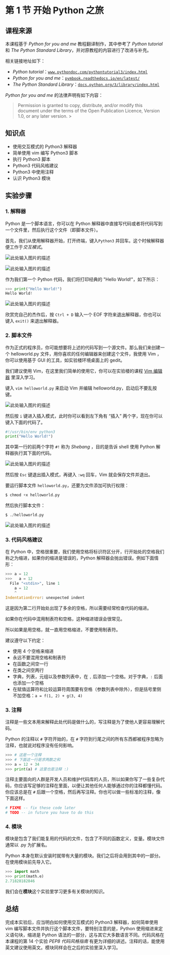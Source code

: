 # 第 1 节 开始 Python 之旅

## 课程来源

本课程基于 *Python for you and me* 教程翻译制作，其中参考了 *Python tutorial* 和 *The Python Standard Library*，并对原教程的内容进行了改进与补充。

相关链接地址如下：

*   *Python tutorial*：[`www.pythondoc.com/pythontutorial3/index.html`](http://www.pythondoc.com/pythontutorial3/index.html)
*   *Python for you and me*：[`pymbook.readthedocs.io/en/latest/`](http://pymbook.readthedocs.io/en/latest/)
*   *The Python Standard Library*：[`docs.python.org/3/library/index.html`](https://docs.python.org/3/library/index.html)

*Python for you and me* 的法律声明有如下内容：

> Permission is granted to copy, distribute, and/or modify this document under the terms of the Open Publication Licence, Version 1.0, or any later version. >

## 知识点

*   使用交互模式的 Python3 解释器
*   简单使用 vim 编写 Python3 脚本
*   执行 Python3 脚本
*   Python3 代码风格建议
*   Python3 中使用注释
*   认识 Python3 模块

## 实验步骤

### 1\. 解释器

Python 是一个脚本语言，你可以在 Python 解释器中直接写代码或者将代码写到一个文件里，然后执行这个文件（即脚本文件）。

首先，我们从使用解释器开始，打开终端，键入`Python3` 并回车。这个时候解释器便工作于*交互模式*。

![此处输入图片的描述](img/document-uid212737labid2036timestamp1471311263542.jpg)

![此处输入图片的描述](img/document-uid212737labid2036timestamp1471311294479.jpg)

作为我们第一个 Python 代码，我们将打印经典的 "Hello World!"，如下所示：

```py
>>> print("Hello World!")
Hello World! 
```

![此处输入图片的描述](img/document-uid212737labid2036timestamp1471311319981.jpg)

欣赏完自己的杰作后，按 `Ctrl + D` 输入一个 EOF 字符来退出解释器，你也可以键入 `exit()` 来退出解释器。

### 2\. 脚本文件

作为正式的程序员，你可能想要将上述的代码写到一个源文件。那么我们来创建一个 helloworld.py 文件，用你喜欢的任何编辑器来创建这个文件，我使用 Vim ，你可以使用基于 GUI 的工具，如实验楼环境桌面上的 gedit。

我们建议使用 Vim，在这里我们简单的使用它，你可以在实验楼的课程 [Vim 编辑器](https://www.shiyanlou.com/courses/2) 里深入学习。

键入 `vim helloworld.py` 来启动 Vim 并编辑 helloworld.py，启动后不要乱按键。

![此处输入图片的描述](img/document-uid212737labid2036timestamp1471311371673.jpg)

然后按 `i` 键进入插入模式，此时你可以看到左下角有 “插入” 两个字，现在你可以键入下面的代码了。

```py
#!/usr/bin/env python3
print("Hello World!") 
```

其中第一行的前两个字符 `#!` 称为 *Shebang* ，目的是告诉 shell 使用 Python 解释器执行其下面的代码。

![此处输入图片的描述](img/document-uid212737labid2036timestamp1471311388380.jpg)

然后按 `Esc` 键退出插入模式，再键入 `:wq` 回车，Vim 就会保存文件并退出。

要运行脚本文件 `helloworld.py`，还要为文件添加可执行权限：

```py
$ chmod +x helloworld.py 
```

然后执行脚本文件：

```py
$ ./helloworld.py 
```

![此处输入图片的描述](img/document-uid212737labid2036timestamp1471311397584.jpg)

### 3\. 代码风格建议

在 Python 中，空格很重要，我们使用空格将标识符区分开，行开始处的空格我们称之为缩进，如果你的缩进是错误的，Python 解释器会抛出错误。例如下面情形：

```py
>>> a = 12
>>>   a = 12
  File "<stdin>", line 1
    a = 12
    ^
IndentationError: unexpected indent 
```

这是因为第二行开始处出现了多余的空格，所以需要经常检查代码的缩进。

如果你在代码中混用制表符和空格，这种缩进错误会很常见。

所以如果是用空格，就一直用空格缩进，不要使用制表符。

建议遵守以下约定：

*   使用 4 个空格来缩进
*   永远不要混用空格和制表符
*   在函数之间空一行
*   在类之间空两行
*   字典，列表，元组以及参数列表中，在 `,` 后添加一个空格。对于字典，`:` 后面也添加一个空格
*   在赋值运算符和比较运算符周围要有空格（参数列表中除外），但是括号里侧不加空格：`a = f(1, 2) + g(3, 4)`

### 3\. 注释

注释是一些文本用来解释此处代码是做什么的，写注释是为了使他人更容易理解代码。

Python 的注释以 `#` 字符开始的，在 `#` 字符到行尾之间的所有东西都被程序忽略为注释，也就说对程序没有任何影响。

```py
>>> # 这是一个注释
>>> # 下面这一行是求两数之和
>>> a = 12 + 34
>>> print(a) # 这里也是注释 :) 
```

注释主要面向的人群是开发人员和维护代码库的人员，所以如果你写了一些复杂代码，你应该写足够的注释在里面，以便让其他任何人能够通过你的注释都懂代码。你应该总是在 `#` 后跟一个空格，然后再写注释。你也可以做一些标准的注释，像下面这样。

```py
# FIXME -- fix these code later
# TODO -- in future you have to do this 
```

### 4\. 模块

模块是包含了我们能复用的代码的文件，包含了不同的函数定义，变量。模块文件通常以 .py 为扩展名。

Python 本身在默认安装时就带有大量的模块。我们之后将会用到其中的一部分。在使用模块前先导入它。

```py
>>> import math
>>> print(math.e)
2.71828182846 
```

我们会在**模块**这个实验里学习更多有关模块的知识。

## 总结

完成本实验后，应当明白如何使用交互模式的 Python3 解释器，如何简单使用 vim 编写脚本文件并执行这个脚本文件，要特别注意的是，Python 使用缩进来定义语句块，缩进是 Python 语法的一部分，这与其它大多数语言不同。代码风格在本课程的第 14 个实验 *PEP8 代码风格指南* 有更为详细的讲述。注释的话，能使用英文建议使用英文。模块同样会在之后的实验里深入学习。